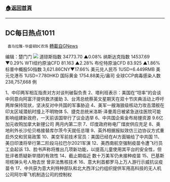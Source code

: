 ###  [:house:返回首頁](https://github.com/ourhimalayas/txt)
---


## DC每日热点1011
` 喜马拉雅-华盛顿DC农场` [轉載自GNews](https://gnews.org/zh-hans/1587971/)

编辑：楚门门
![](https://assets.gnews.org/wp-content/uploads/2021/10/B10F018F-5E28-44C6-8609-884777074AAE-scaled.jpeg)
道琼斯指数 34773.70 ▲0.08%
纳斯达克指数 14537.69 ▼0.29%
WTI纽约原油CFD 81.163 ▲2.28%
布伦特原油CFD 83.925 ▲1.86%
标普中概股50指数 3,621.86CNY▼17.66%
美元兑人民币 1USD=6.449RMB
美元兑港币 1USD=7.780HKD
国际黄金 1754.88美元/盎司
全球CCP病毒感染人数 238,757,668 例

1、中印两军相互指责对方对谈判破裂负责
2、塔利班表示：美国在“坦率”的会谈中同意向阿富汗提供救济援助
3、台湾总统蔡英文星期天在双十节庆典活动上呼吁两岸保持现状，坚决反对中共国的军事胁迫
4、美军一艘海狼级核动力攻击潜舰在印太区域潜航时撞上不明物体
5、捷克总统米洛斯·泽曼周日被紧急送往医院可能影响组建新政府，一天前该国举行了议会选举
6、中共国企紫金布局锂资源 9.6亿加元收购加拿大新锂公司 两月内第二宗
7、印度政府称电厂煤炭供应充足
8、奥地利外长沙伦贝格接替库尔茨今天就任总理
9、英外相据报拟效仿三边协议方式重启外交和贸易政策
10、美空军前技术官员：美国已经在AI方面输给了中共国
11、美日印澳将举行第二阶段马拉巴尔2021军演
12、美西南航空强制疫苗令遭飞行员工会起诉
13、脸书声称将推出几项新功能，以提高儿童使用其平台的安全性，但批评者质疑新举措的有效性
14、截止期临近 数十万美军仍未接种疫苗
15、巴基斯坦核弹头号人物去世 曾非法售核技术
16、意大利首都罗马上万人游行示威抗议疫苗令
17、中共获为意大利特种部队和北大西洋公约组织提供军用高科技的无人机公司阿尔卑飞机制造公司的控制权
